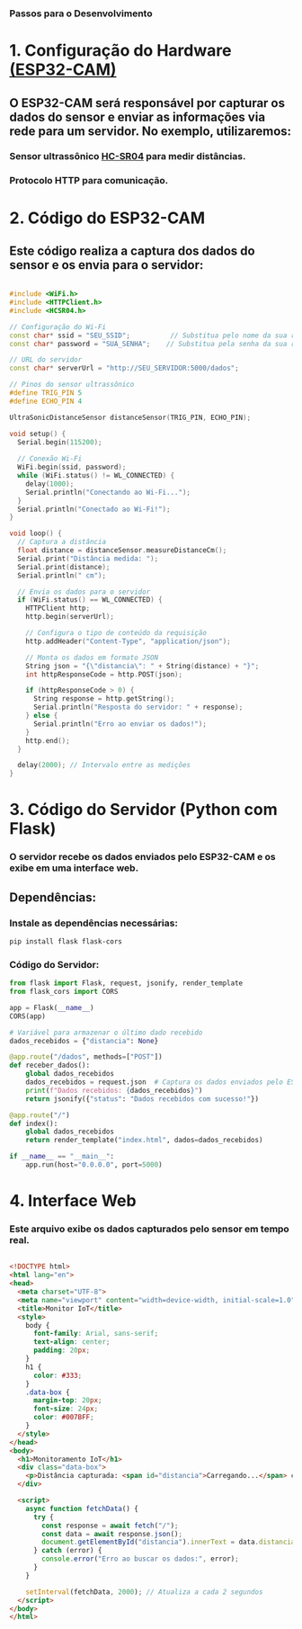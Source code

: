 ### Passos para o Desenvolvimento
# 1. Configuração do Hardware [(ESP32-CAM)](https://produto.mercadolivre.com.br/MLB-3344355055-modulo-esp32-cam-com-cmera-ov2640-_JM?matt_tool=40343894&matt_word=&matt_source=google&matt_campaign_id=14303413655&matt_ad_group_id=133855953276&matt_match_type=&matt_network=g&matt_device=c&matt_creative=584156655519&matt_keyword=&matt_ad_position=&matt_ad_type=pla&matt_merchant_id=138390887&matt_product_id=MLB3344355055&matt_product_partition_id=2268053647590&matt_target_id=aud-1966981570049:pla-2268053647590&cq_src=google_ads&cq_cmp=14303413655&cq_net=g&cq_plt=gp&cq_med=pla&gad_source=1&gclid=CjwKCAiAxea5BhBeEiwAh4t5K9ETElEGDTC9C6663yWJ94APFv0oazv0SrMMJexqGlXQ4lPf25r9rxoCcF4QAvD_BwE)
 
## O ESP32-CAM será responsável por capturar os dados do sensor e enviar as informações via rede para um servidor. No exemplo, utilizaremos: #

### Sensor ultrassônico [HC-SR04](https://www.mercadolivre.com.br/modulo-sensor-ultrassonico-hc-sr04-arduino-pic-raspberry/p/MLB32491020?pdp_filters=item_id%3AMLB3902448817&from=gshop&matt_tool=63064967&matt_word=&matt_source=google&matt_campaign_id=14303413826&matt_ad_group_id=133431076203&matt_match_type=&matt_network=g&matt_device=c&matt_creative=584156655540&matt_keyword=&matt_ad_position=&matt_ad_type=pla&matt_merchant_id=735128188&matt_product_id=MLB32491020-product&matt_product_partition_id=2269730643578&matt_target_id=aud-1966981570049:pla-2269730643578&cq_src=google_ads&cq_cmp=14303413826&cq_net=g&cq_plt=gp&cq_med=pla&gad_source=1&gclid=CjwKCAiAxea5BhBeEiwAh4t5K_4KUUOEQQQsFKraQZrJbHZJ7oTXwmN21QonatnAhfXMK9LCvKBFKRoCW4kQAvD_BwE) para medir distâncias.
 
### Protocolo HTTP para comunicação.

# 2. Código do ESP32-CAM
## Este código realiza a captura dos dados do sensor e os envia para o servidor:

```C++
 
#include <WiFi.h>
#include <HTTPClient.h>
#include <HCSR04.h>

// Configuração do Wi-Fi
const char* ssid = "SEU_SSID";          // Substitua pelo nome da sua rede Wi-Fi
const char* password = "SUA_SENHA";    // Substitua pela senha da sua rede

// URL do servidor
const char* serverUrl = "http://SEU_SERVIDOR:5000/dados";

// Pinos do sensor ultrassônico
#define TRIG_PIN 5
#define ECHO_PIN 4

UltraSonicDistanceSensor distanceSensor(TRIG_PIN, ECHO_PIN);

void setup() {
  Serial.begin(115200);
  
  // Conexão Wi-Fi
  WiFi.begin(ssid, password);
  while (WiFi.status() != WL_CONNECTED) {
    delay(1000);
    Serial.println("Conectando ao Wi-Fi...");
  }
  Serial.println("Conectado ao Wi-Fi!");
}

void loop() {
  // Captura a distância
  float distance = distanceSensor.measureDistanceCm();
  Serial.print("Distância medida: ");
  Serial.print(distance);
  Serial.println(" cm");

  // Envia os dados para o servidor
  if (WiFi.status() == WL_CONNECTED) {
    HTTPClient http;
    http.begin(serverUrl);

    // Configura o tipo de conteúdo da requisição
    http.addHeader("Content-Type", "application/json");

    // Monta os dados em formato JSON
    String json = "{\"distancia\": " + String(distance) + "}";
    int httpResponseCode = http.POST(json);

    if (httpResponseCode > 0) {
      String response = http.getString();
      Serial.println("Resposta do servidor: " + response);
    } else {
      Serial.println("Erro ao enviar os dados!");
    }
    http.end();
  }

  delay(2000); // Intervalo entre as medições
}
```
# 3. Código do Servidor (Python com Flask)
### O servidor recebe os dados enviados pelo ESP32-CAM e os exibe em uma interface web.

## Dependências:
### Instale as dependências necessárias:

```bash
pip install flask flask-cors
```
### Código do Servidor:
```python
from flask import Flask, request, jsonify, render_template
from flask_cors import CORS

app = Flask(__name__)
CORS(app)

# Variável para armazenar o último dado recebido
dados_recebidos = {"distancia": None}

@app.route("/dados", methods=["POST"])
def receber_dados():
    global dados_recebidos
    dados_recebidos = request.json  # Captura os dados enviados pelo ESP32-CAM
    print(f"Dados recebidos: {dados_recebidos}")
    return jsonify({"status": "Dados recebidos com sucesso!"})

@app.route("/")
def index():
    global dados_recebidos
    return render_template("index.html", dados=dados_recebidos)

if __name__ == "__main__":
    app.run(host="0.0.0.0", port=5000)
``` 
# 4. Interface Web
### Este arquivo exibe os dados capturados pelo sensor em tempo real.

```html

<!DOCTYPE html>
<html lang="en">
<head>
  <meta charset="UTF-8">
  <meta name="viewport" content="width=device-width, initial-scale=1.0">
  <title>Monitor IoT</title>
  <style>
    body {
      font-family: Arial, sans-serif;
      text-align: center;
      padding: 20px;
    }
    h1 {
      color: #333;
    }
    .data-box {
      margin-top: 20px;
      font-size: 24px;
      color: #007BFF;
    }
  </style>
</head>
<body>
  <h1>Monitoramento IoT</h1>
  <div class="data-box">
    <p>Distância capturada: <span id="distancia">Carregando...</span> cm</p>
  </div>

  <script>
    async function fetchData() {
      try {
        const response = await fetch("/");
        const data = await response.json();
        document.getElementById("distancia").innerText = data.distancia || "N/A";
      } catch (error) {
        console.error("Erro ao buscar os dados:", error);
      }
    }

    setInterval(fetchData, 2000); // Atualiza a cada 2 segundos
  </script>
</body>
</html>
```
